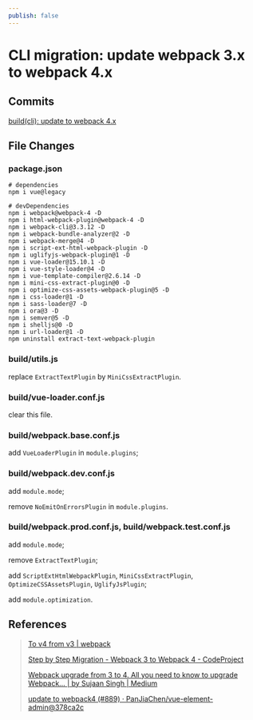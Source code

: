 ```yaml
---
publish: false
---
```


# CLI migration: update webpack 3.x to webpack 4.x

## Commits

[build(cli): update to webpack 4.x](https://codeup.aliyun.com/642f90e6bff3b5aa545628c1/miaocangchina/miaocang-h5/commit/45b8c62d0ec4185d55cfd90740cf9316d05dc3d6?branch=cli_webpack4)

## File Changes

### package.json

```shell
# dependencies
npm i vue@legacy

# devDependencies
npm i webpack@webpack-4 -D
npm i html-webpack-plugin@webpack-4 -D
npm i webpack-cli@3.3.12 -D
npm i webpack-bundle-analyzer@2 -D
npm i webpack-merge@4 -D
npm i script-ext-html-webpack-plugin -D
npm i uglifyjs-webpack-plugin@1 -D
npm i vue-loader@15.10.1 -D
npm i vue-style-loader@4 -D
npm i vue-template-compiler@2.6.14 -D
npm i mini-css-extract-plugin@0 -D
npm i optimize-css-assets-webpack-plugin@5 -D
npm i css-loader@1 -D
npm i sass-loader@7 -D
npm i ora@3 -D
npm i semver@5 -D
npm i shelljs@0 -D
npm i url-loader@1 -D
npm uninstall extract-text-webpack-plugin
```

### build/utils.js

replace `ExtractTextPlugin` by `MiniCssExtractPlugin`.

### build/vue-loader.conf.js

clear this file.

### build/webpack.base.conf.js

add `VueLoaderPlugin` in `module.plugins`;

### build/webpack.dev.conf.js

add `module.mode`;

remove `NoEmitOnErrorsPlugin` in `module.plugins`.

### build/webpack.prod.conf.js, build/webpack.test.conf.js

add `module.mode`;

remove `ExtractTextPlugin`;

add `ScriptExtHtmlWebpackPlugin`, `MiniCssExtractPlugin`, `OptimizeCSSAssetsPlugin`, `UglifyJsPlugin`;

add `module.optimization`.

## References
>
> [To v4 from v3 | webpack](https://webpack.js.org/migrate/4/)
>
> [Step by Step Migration - Webpack 3 to Webpack 4 - CodeProject](https://www.codeproject.com/Articles/1277835/Step-by-Step-Migration-Webpack-3-to-Webpack-4)
> 
> [Webpack upgrade from 3 to 4. All you need to know to upgrade Webpack… | by Sujaan Singh | Medium](https://medium.com/@sujankanwar/webpack-upgrade-from-3-to-4-687c6076c285)
>
> [update to webpack4 (#889) · PanJiaChen/vue-element-admin@378ca2c](https://github.com/PanJiaChen/vue-element-admin/commit/378ca2c217f94d3f31e2518116708092ee06f95c)